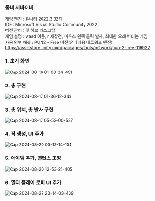 ### 좀비 서바이버  
게임 엔진 : 유니티 2022.3.32f1  
IDE : Microsoft Visual Studio Community 2022  
버전 관리 : 깃 허브 데스크탑  
게임 설명 : wasd 이동, r 재장전, 마우스 왼쪽 클릭 발사, 최대한 오래 버티는 게임  
사용 외부 에셋 : PUN2 - Free 버전(유니티용 네트워크 엔진)  
https://assetstore.unity.com/packages/tools/network/pun-2-free-119922 

### 1. 초기 화면
![Cap 2024-08-16 01-00-34-491](https://github.com/user-attachments/assets/2b9ef6b7-2f62-4146-b55d-dbe0cf2df605)

### 2. 총 구현
![Cap 2024-08-17 01-36-12-349](https://github.com/user-attachments/assets/afda2663-56a8-4992-893f-e8e5371556b7)

### 3. 총 위치, 총 발사 구현
![Cap 2024-08-17 05-53-00-537](https://github.com/user-attachments/assets/82f42125-43e7-4930-b18d-500675e8d943)

### 4. 적 생성, UI 추가
![Cap 2024-08-20 05-13-14-154](https://github.com/user-attachments/assets/96d9e82b-5c8e-4ec7-95b0-1fc6e5f81c4c)

### 5. 아이템 추가, 밸런스 조정
![Cap 2024-08-20 12-53-21-405](https://github.com/user-attachments/assets/1ff89b60-bda3-4004-8e81-4f78372ed717)

### 6. 멀티 플레이 로비 UI 추가
![Cap 2024-08-22 23-14-03-439](https://github.com/user-attachments/assets/86ba46a2-6cf8-4d91-ad29-1f51ac0e8362)